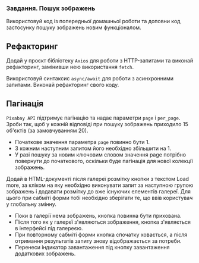 ### Завдання. Пошук зображень

Використовуй код із попередньої домашньої роботи та доповни код застосунку
пошуку зображень новим функціоналом.

## Рефакторинг

Додай у проєкт бібліотеку `Axios` для роботи з HTTP-запитами та виконай
рефакторинг, замінивши нею використання `fetch`.

Використовуй синтаксис `async/await` для роботи з асинхронними запитами. Виконай
рефакторинг свого коду.

## Пагінація

`Pixabay API` підтримує пагінацію та надає параметри `page` і `per_page`. Зроби
так, щоб у кожній відповіді при пошуку зображень приходило 15 об'єктів (за
замовчуванням 20).

- Початкове значення параметра `page` повинно бути 1.
- З кожним наступним запитом його необхідно збільшити на 1.
- У разі пошуку за новим ключовим словом значення page потрібно повернути до
  початкового, оскільки буде пагінація для нової колекції зображень.

Додай в HTML-документі після галереї розмітку кнопки з текстом Load more, за
кліком на яку необхідно виконувати запит за наступною групою зображень і
додавати розмітку до вже існуючих елементів галереї. Для цього при сабміті форми
тобі необхідно зберігати те, що ввів користувач у глобальну змінну.

- Поки в галерії нема зображень, кнопка повинна бути прихована.
- Після того як у галереї з'являються зображення, кнопка з'являється в
  інтерфейсі під галереєю.
- При повторному сабміті форми кнопка спочатку ховається, а після отримання
  результатів запиту знову відображається за потреби.
- Перенеси індикатор завантаження під кнопку завантаження додаткових зображень.
